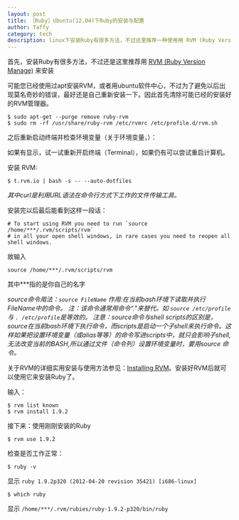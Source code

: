 ```yaml
---
layout: post
title: ［Ruby］Ubuntu(12.04)下Ruby的安装与配置
author: Taffy 
category: tech
description: linux下安装Ruby有很多方法，不过这里推荐一种使用用 RVM (Ruby Version Manage) 来安装的方法。
---
```


首先，安装Ruby有很多方法，不过还是这里推荐用 [RVM (Ruby Version Manage)][RVM] 来安装

可能您已经使用过apt安装RVM，或者用ubuntu软件中心，不过为了避免以后出现莫名奇妙的错误，最好还是自己重新安装一下。因此首先清除可能已经的安装好的RVM管理器。
    
    $ sudo apt-get --purge remove ruby-rvm 
    $ sudo rm -rf /usr/share/ruby-rvm /etc/rvmrc /etc/profile.d/rvm.sh 

之后重新启动终端并检查环境变量（关于环境变量，）：

如果有显示，试一试重新开启终端（Terminal），如果仍有可以尝试重启计算机。

安装 RVM:

    $ t.rvm.io | bash -s -- --auto-dotfiles 

*其中curl是利用URL语法在命令行方式下工作的文件传输工具。*

安装完以后最后能看到这样一段话：

    # To start using RVM you need to run `source /home/***/.rvm/scripts/rvm`
    # in all your open shell windows, in rare cases you need to reopen all shell windows.

故输入

    source /home/***/.rvm/scripts/rvm 

其中***指的是你自己的名字

*source命令用法：`source FileName` 作用:在当前bash环境下读取并执行FileName中的命令。 注：该命令通常用命令“.”来替代。如 `source /etc/profile` 与 `. /etc/profile`是等效的。 注意：source命令与shell scripts的区别是，source在当前bash环境下执行命令，而scripts是启动一个子shell来执行命令。这样如果把设置环境变量（或alias等等）的命令写进scripts中，就只会影响子shell,无法改变当前的BASH,所以通过文件（命令列）设置环境变量时，要用source 命令。*

关于RVM的详细实用安装与使用方法参见：[Installing RVM][]。安装好RVM后就可以使用它来安装Ruby了。

输入：

    $ rvm list known 
    $ rvm install 1.9.2 

接下来：使用刚刚安装的Ruby

    $ rvm use 1.9.2 

检查是否工作正常：

    $ ruby -v 

显示 `ruby 1.9.2p320 (2012-04-20 revision 35421) [i686-linux]`

    $ which ruby 

显示 `/home/***/.rvm/rubies/ruby-1.9.2-p320/bin/ruby`

[Installing RVM]: https://rvm.io/rvm/install/
[RVM]: http://ruby-china.org/wiki/rvm-guide

<script type="text/javascript">
     $('pre').addClass('prettyprint linenums')
</script>

<script src="https://google-code-prettify.googlecode.com/svn/loader/run_prettify.js?skin=sunburst"></script>